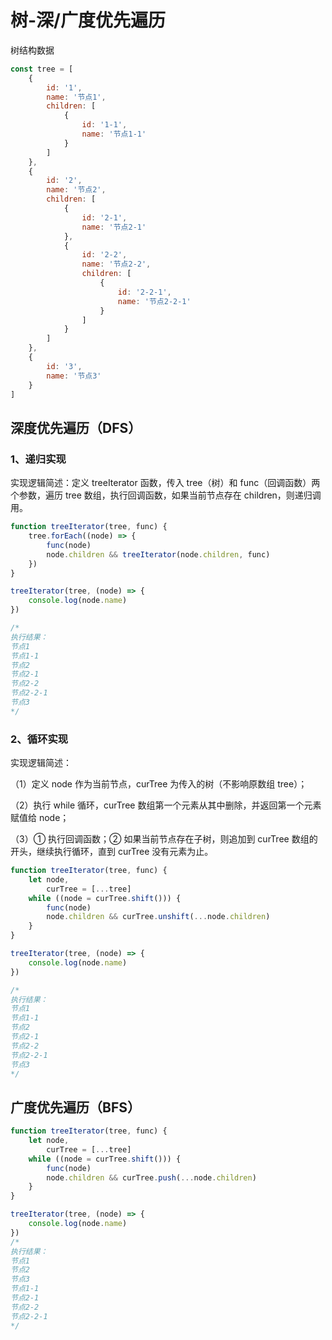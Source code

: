 # 树-深/广度优先遍历

树结构数据

```javascript
const tree = [
    {
        id: '1',
        name: '节点1',
        children: [
            {
                id: '1-1',
                name: '节点1-1'
            }
        ]
    },
    {
        id: '2',
        name: '节点2',
        children: [
            {
                id: '2-1',
                name: '节点2-1'
            },
            {
                id: '2-2',
                name: '节点2-2',
                children: [
                    {
                        id: '2-2-1',
                        name: '节点2-2-1'
                    }
                ]
            }
        ]
    },
    {
        id: '3',
        name: '节点3'
    }
]
```

## 深度优先遍历（DFS）

### 1、递归实现

实现逻辑简述：定义 treeIterator 函数，传入 tree（树）和 func（回调函数）两个参数，遍历 tree 数组，执行回调函数，如果当前节点存在 children，则递归调用。

```javascript
function treeIterator(tree, func) {
    tree.forEach((node) => {
        func(node)
        node.children && treeIterator(node.children, func)
    })
}

treeIterator(tree, (node) => {
    console.log(node.name)
})

/*
执行结果：
节点1
节点1-1
节点2
节点2-1
节点2-2
节点2-2-1
节点3
*/
```

### 2、循环实现

实现逻辑简述：

（1）定义 node 作为当前节点，curTree 为传入的树（不影响原数组 tree）；

（2）执行 while 循环，curTree 数组第一个元素从其中删除，并返回第一个元素赋值给 node；

（3）① 执行回调函数；② 如果当前节点存在子树，则追加到 curTree 数组的开头，继续执行循环，直到 curTree 没有元素为止。

```javascript
function treeIterator(tree, func) {
    let node,
        curTree = [...tree]
    while ((node = curTree.shift())) {
        func(node)
        node.children && curTree.unshift(...node.children)
    }
}

treeIterator(tree, (node) => {
    console.log(node.name)
})

/*
执行结果：
节点1
节点1-1
节点2
节点2-1
节点2-2
节点2-2-1
节点3
*/
```

## 广度优先遍历（BFS）

```javascript
function treeIterator(tree, func) {
    let node,
        curTree = [...tree]
    while ((node = curTree.shift())) {
        func(node)
        node.children && curTree.push(...node.children)
    }
}

treeIterator(tree, (node) => {
    console.log(node.name)
})
/*
执行结果：
节点1
节点2
节点3
节点1-1
节点2-1
节点2-2
节点2-2-1
*/
```
